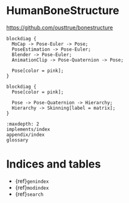 # HumanBoneStructure

<https://github.com/ousttrue/bonestructure>

```{blockdiag}
blockdiag {
  MoCap -> Pose-Euler -> Pose;
  PoseEstimation -> Pose-Euler;
  Blender -> Pose-Euler;
  AnimationClip -> Pose-Quaternion -> Pose;

  Pose[color = pink];
}
```

```{blockdiag}
blockdiag {
  Pose[color = pink];

  Pose -> Pose-Quaternion -> Hierarchy;
  Hierarchy -> Skinning[label = matrix];
}
```

```{toctree}
:maxdepth: 2
implements/index
appendix/index
glossary
```

# Indices and tables

* {ref}`genindex`
* {ref}`modindex`
* {ref}`search`
